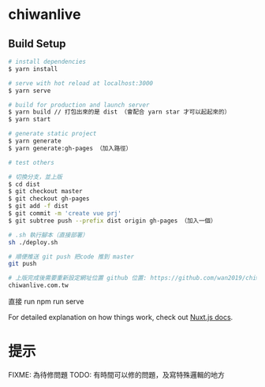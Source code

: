 # chiwanlive

## Build Setup

```bash
# install dependencies
$ yarn install

# serve with hot reload at localhost:3000
$ yarn serve

# build for production and launch server
$ yarn build // 打包出來的是 dist （會配合 yarn star 才可以起起來的）
$ yarn start

# generate static project
$ yarn generate
$ yarn generate:gh-pages （加入路徑）

# test others

# 切換分支，並上版
$ cd dist
$ git checkout master
$ git checkout gh-pages
$ git add -f dist
$ git commit -m 'create vue prj'
$ git subtree push --prefix dist origin gh-pages （加入一個）

# .sh 執行腳本（直接部署）
sh ./deploy.sh

# 順便推送 git push 把code 推到 master
git push

# 上版完成後需要重新設定網址位置 github 位置: https://github.com/wan2019/chiwanlive/settings/pages 
chiwanlive.com.tw
```

直接 run npm run serve 


For detailed explanation on how things work, check out [Nuxt.js docs](https://nuxtjs.org).

# 提示
FIXME: 為待修問題
TODO: 有時間可以修的問題，及寫特殊邏輯的地方
